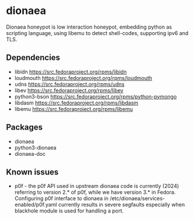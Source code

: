 # dionaea

Dionaea honeypot is low interaction honeypot, embedding python
as scripting language, using libemu to detect shell-codes, supporting
ipv6 and TLS.

## Dependencies
- libidn			https://src.fedoraproject.org/rpms/libidn
- loudmouth		https://src.fedoraproject.org/rpms/loudmouth
- udns			https://src.fedoraproject.org/rpms/udns
- libev			https://src.fedoraproject.org/rpms/libev
- python3-bson		https://src.fedoraproject.org/rpms/python-pymongo
- libdasm			https://src.fedoraproject.org/rpms/libdasm
- libemu			https://src.fedoraproject.org/rpms/libemu

## Packages
- dionaea
- python3-dionaea
- dionaea-doc

## Known issues
- p0f - the p0f API used in upstream dionaea code is currently (2024) referring to version 2.* of p0f,
  while we have version 3.* in Fedora. Configuring p0f interface to dionaea in /etc/dionaea/services-enabled/p0f.yaml currently results in severe segfaults especially when blackhole module is used for handling a port.

